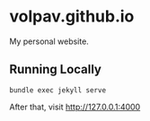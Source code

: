 # volpav.github.io
My personal website.

## Running Locally

    bundle exec jekyll serve

After that, visit http://127.0.0.1:4000 

